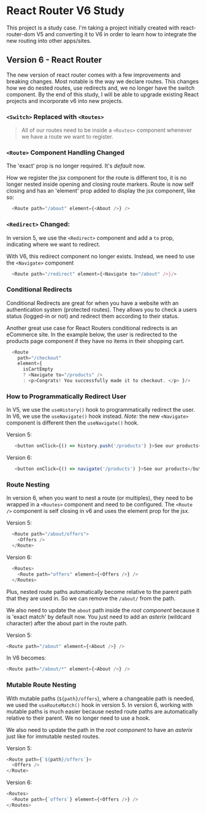 # React Router V6 Study

This project is a study case. I'm taking a project initially created with react-router-dom V5 and converting it to V6 in order to learn how to integrate the new routing into other apps/sites.

## Version 6 - React Router

The new version of react router comes with a few improvements and breaking changes. Most notable is the way we declare routes. This changes how we do nested routes, use redirects and, we no longer have the switch component. By the end of this study, I will be able to upgrade existing React projects and incorporate v6 into new projects.


### `<Switch>` Replaced with `<Routes>`

> All of our routes need to be inside a `<Routes>` component whenever we have a route we want to register.


### `<Route>` Component Handling Changed

The 'exact' prop is no longer required. It's *default* now.

How we register the jsx component for the route is different too, it is no longer nested inside opening and closing route markers. Route is now self closing and has an 'element' prop added to display the jsx component, like so:

```javascript
  <Route path="/about" element={<About />} />
```


### `<Redirect>` Changed:

In version 5, we use the `<Redirect>` component and add a `to` prop, indicating where we want to redirect.

With V6, this redirect component no longer exists. Instead, we need to use the `<Navigate>` component

```javascript
  <Route path="/redirect" element={<Navigate to="/about" />}/>
```


### Conditional Redirects

Conditional Redirects are great for when you have a website with an authentication system (protected routes). They allows you to check a users status (logged-in or not) and redirect them according to their status.

Another great use case for React Routers conditional redirects is an eCommerce site. In the example below, the user is redirected to the products page component if they have no items in their shopping cart.

```javascript
  <Route
    path="/checkout"
    element={
      isCartEmpty
      ? <Navigate to="/products" />
      : <p>Congrats! You successfully made it to checkout. </p> }/>
```


### How to Programmatically Redirect User

In V5, we use the `useHistory()` hook to programmatically redirect the user. In V6, we use the `useNavigate()` hook instead. *Note:* the new `<Navigate>` component is different then the `useNavigate()` hook.

   Version 5:

```javascript
   <button onClick={() => history.push('/products') }>See our products</button>
```

   Version 6:

```javascript
   <button onClick={() => navigate('/products') }>See our products</button>
```


### Route Nesting

In version 6, when you want to nest a route (or multiples), they need to be wrapped in a `<Routes>` component and need to be configured. The `<Route />` component is self closing in v6 and uses the element prop for the jsx.

   Version 5:

```javascript
  <Route path="/about/offers">
    <Offers />
  </Route>
```

   Version 6:

```javascript
  <Routes>
    <Route path="offers" element={<Offers />} />
  </Routes>
```

Plus, nested route paths automatically become relative to the parent path that they are used in. So we can remove the `/about/` from the path.

We also need to update the `about` path inside the *root component* because it is 'exact match' by default now. You just need to add an *asterix* (wildcard character) after the about part in the route path. 

Version 5:
```javascript
<Route path="/about" element={<About />} />
```

In V6 becomes:
```javascript
<Route path="/about/*" element={<About />} />
```


### Mutable Route Nesting

With mutable paths (`${path}/offers`), where a changeable path is needed, we used the `useRouteMatch()` hook in version 5. In version 6, working with mutable paths is much easier because nested route paths are automatically relative to their parent. We no longer need to use a hook.

We also need to update the path in the *root component* to have an *asterix* just like for immutable nested routes.

Version 5:

```javascript
<Route path={`${path}/offers`}>
  <Offers />
</Route>
```

Version 6:

```javascript
<Routes>
  <Route path={`offers`} element={<Offers />} />
</Routes>
```


